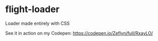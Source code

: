# flight-loader
Loader made entirely with CSS

See it in action on my Codepen: https://codepen.io/Zeflyn/full/RxayLO/
